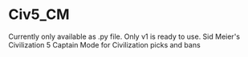 # Civ5_CM
Currently only available as .py file. Only v1 is ready to use.
Sid Meier's Civilization 5 Captain Mode for Civilization picks and bans
